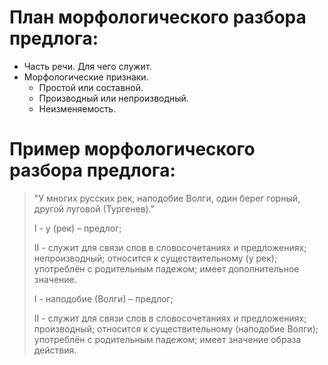 # План морфологического разбора предлога:

 - Часть речи. Для чего служит.
 - Морфологические признаки.
	 - Простой или составной.
	 - Производный или непроизводный.
	 - Неизменяемость.

# Пример морфологического разбора предлога:

> "У многих русских рек, наподобие Волги, один берег горный, другой луговой (Тургенев)."
> 
> 
> I - у (рек) – предлог;
> 
> II - служит для связи слов в словосочетаниях и предложениях; непроизводный; относится к существительному (у рек); употреблён с родительным падежом; имеет дополнительное значение.
> 
> 
> I - наподобие (Волги) – предлог;
> 
> II - служит для связи слов в словосочетаниях и предложениях; производный; относится к существительному (наподобие Волги); употреблён с родительным падежом; имеет значение образа действия.
